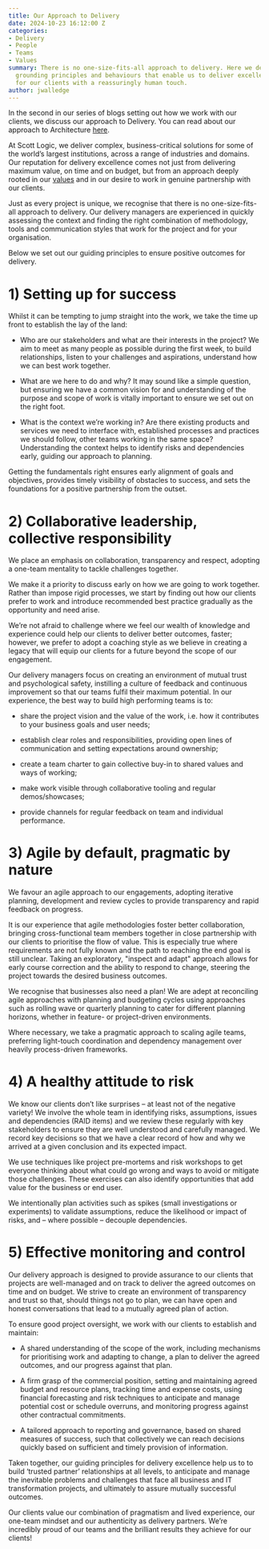 ```yaml
---
title: Our Approach to Delivery
date: 2024-10-23 16:12:00 Z
categories:
- Delivery
- People
- Teams
- Values
summary: There is no one-size-fits-all approach to delivery. Here we describe the
  grounding principles and behaviours that enable us to deliver excellent results
  for our clients with a reassuringly human touch.
author: jwalledge
---
```


In the second in our series of blogs setting out how we work with our clients, we discuss our approach to Delivery. You can read about our approach to Architecture [here](https://blog.scottlogic.com/2024/10/15/our-approach-to-architecture.html).

At Scott Logic, we deliver complex, business-critical solutions for some of the world’s largest institutions, across a range of industries and domains. Our reputation for delivery excellence comes not just from delivering maximum value, on time and on budget, but from an approach deeply rooted in our [values](https://www.scottlogic.com/who-we-are) and in our desire to work in genuine partnership with our clients.

Just as every project is unique, we recognise that there is no one-size-fits-all approach to delivery. Our delivery managers are experienced in quickly assessing the context and finding the right combination of methodology, tools and communication styles that work for the project and for your organisation.

Below we set out our guiding principles to ensure positive outcomes for delivery.

# 1) Setting up for success

Whilst it can be tempting to jump straight into the work, we take the time up front to establish the lay of the land:

* Who are our stakeholders and what are their interests in the project? We aim to meet as many people as possible during the first week, to build relationships, listen to your challenges and aspirations, understand how we can best work together.

* What are we here to do and why? It may sound like a simple question, but ensuring we have a common vision for and understanding of the purpose and scope of work is vitally important to ensure we set out on the right foot.

* What is the context we’re working in? Are there existing products and services we need to interface with, established processes and practices we should follow, other teams working in the same space? Understanding the context helps to identify risks and dependencies early, guiding our approach to planning.

Getting the fundamentals right ensures early alignment of goals and objectives, provides timely visibility of obstacles to success, and sets the foundations for a positive partnership from the outset.

# 2) Collaborative leadership, collective responsibility

We place an emphasis on collaboration, transparency and respect, adopting a one-team mentality to tackle challenges together.

We make it a priority to discuss early on how we are going to work together. Rather than impose rigid processes, we start by finding out how our clients prefer to work and introduce recommended best practice gradually as the opportunity and need arise.

We’re not afraid to challenge where we feel our wealth of knowledge and experience could help our clients to deliver better outcomes, faster; however, we prefer to adopt a coaching style as we believe in creating a legacy that will equip our clients for a future beyond the scope of our engagement.

Our delivery managers focus on creating an environment of mutual trust and psychological safety, instilling a culture of feedback and continuous improvement so that our teams fulfil their maximum potential. In our experience, the best way to build high performing teams is to:

* share the project vision and the value of the work, i.e. how it contributes to your business goals and user needs;

* establish clear roles and responsibilities, providing open lines of communication and setting expectations around ownership;

* create a team charter to gain collective buy-in to shared values and ways of working;

* make work visible through collaborative tooling and regular demos/showcases;

* provide channels for regular feedback on team and individual performance.

# 3) Agile by default, pragmatic by nature

We favour an agile approach to our engagements, adopting iterative planning, development and review cycles to provide transparency and rapid feedback on progress.

It is our experience that agile methodologies foster better collaboration, bringing cross-functional team members together in close partnership with our clients to prioritise the flow of value. This is especially true where requirements are not fully known and the path to reaching the end goal is still unclear. Taking an exploratory, "inspect and adapt" approach allows for early course correction and the ability to respond to change, steering the project towards the desired business outcomes.

We recognise that businesses also need a plan! We are adept at reconciling agile approaches with planning and budgeting cycles using approaches such as rolling wave or quarterly planning to cater for different planning horizons, whether in feature- or project-driven environments.

Where necessary, we take a pragmatic approach to scaling agile teams, preferring light-touch coordination and dependency management over heavily process-driven frameworks.

# 4) A healthy attitude to risk

We know our clients don’t like surprises – at least not of the negative variety! We involve the whole team in identifying risks, assumptions, issues and dependencies (RAID items) and we review these regularly with key stakeholders to ensure they are well understood and carefully managed. We record key decisions so that we have a clear record of how and why we arrived at a given conclusion and its expected impact.

We use techniques like project pre-mortems and risk workshops to get everyone thinking about what could go wrong and ways to avoid or mitigate those challenges. These exercises can also identify opportunities that add value for the business or end user.

We intentionally plan activities such as spikes (small investigations or experiments) to validate assumptions, reduce the likelihood or impact of risks, and – where possible – decouple dependencies.

# 5) Effective monitoring and control

Our delivery approach is designed to provide assurance to our clients that projects are well-managed and on track to deliver the agreed outcomes on time and on budget. We strive to create an environment of transparency and trust so that, should things not go to plan, we can have open and honest conversations that lead to a mutually agreed plan of action.

To ensure good project oversight, we work with our clients to establish and maintain:

* A shared understanding of the scope of the work, including mechanisms for prioritising work and adapting to change, a plan to deliver the agreed outcomes, and our progress against that plan.

* A firm grasp of the commercial position, setting and maintaining agreed budget and resource plans, tracking time and expense costs, using financial forecasting and risk techniques to anticipate and manage potential cost or schedule overruns, and monitoring progress against other contractual commitments.

* A tailored approach to reporting and governance, based on shared measures of success, such that collectively we can reach decisions quickly based on sufficient and timely provision of information.

Taken together, our guiding principles for delivery excellence help us to to build ‘trusted partner’ relationships at all levels, to anticipate and manage the inevitable problems and challenges that face all business and IT transformation projects, and ultimately to assure mutually successful outcomes.

Our clients value our combination of pragmatism and lived experience, our one-team mindset and our authenticity as delivery partners. We’re incredibly proud of our teams and the brilliant results they achieve for our clients!